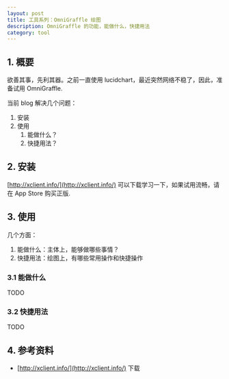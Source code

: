 ```yaml
---
layout: post
title: 工具系列：OmniGraffle 绘图
description: OmniGraffle 的功能，能做什么，快捷用法
category: tool 
---
```


## 1. 概要

欲善其事，先利其器。之前一直使用 lucidchart，最近突然网络不稳了，因此，准备试用 OmniGraffle.

当前 blog 解决几个问题：

1. 安装
2. 使用
	1. 能做什么？
	2. 快捷用法？

## 2. 安装

[http://xclient.info/](http://xclient.info/) 可以下载学习一下，如果试用流畅，请在 App Store 购买正版.

## 3. 使用

几个方面：

1. 能做什么：主体上，能够做哪些事情？
2. 快捷用法：绘图上，有哪些常用操作和快捷操作


### 3.1 能做什么

TODO

### 3.2 快捷用法

TODO


## 4. 参考资料

* [http://xclient.info/](http://xclient.info/) 下载




[NingG]:    http://ningg.github.com  "NingG"

